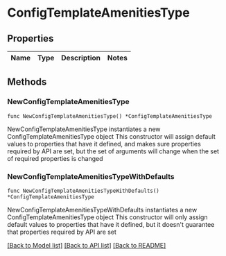 # ConfigTemplateAmenitiesType

## Properties

Name | Type | Description | Notes
------------ | ------------- | ------------- | -------------

## Methods

### NewConfigTemplateAmenitiesType

`func NewConfigTemplateAmenitiesType() *ConfigTemplateAmenitiesType`

NewConfigTemplateAmenitiesType instantiates a new ConfigTemplateAmenitiesType object
This constructor will assign default values to properties that have it defined,
and makes sure properties required by API are set, but the set of arguments
will change when the set of required properties is changed

### NewConfigTemplateAmenitiesTypeWithDefaults

`func NewConfigTemplateAmenitiesTypeWithDefaults() *ConfigTemplateAmenitiesType`

NewConfigTemplateAmenitiesTypeWithDefaults instantiates a new ConfigTemplateAmenitiesType object
This constructor will only assign default values to properties that have it defined,
but it doesn't guarantee that properties required by API are set


[[Back to Model list]](../README.md#documentation-for-models) [[Back to API list]](../README.md#documentation-for-api-endpoints) [[Back to README]](../README.md)


